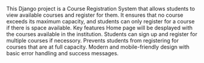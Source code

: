 This Django project is a Course Registration System that allows students to view available courses and register for them. It ensures that no course exceeds its maximum capacity, and students can only register for a course if there is space available.
Key features
Home page will be desplayed with the courses available in the institution.
Students can sign up and register for multiple courses if necessory.
Prevents students from registering for courses that are at full capacity.
Modern and mobile-friendly design with basic error handling and success messages.
